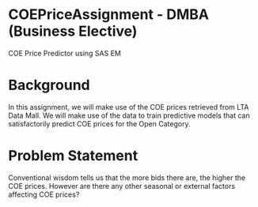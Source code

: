 # COEPriceAssignment - DMBA (Business Elective)
COE Price Predictor using SAS EM


# Background
In this assignment, we will make use of the COE prices retrieved from
LTA Data Mall. We will make use of the data to train predictive models
that can satisfactorily predict COE prices for the Open Category.

# Problem Statement
Conventional wisdom tells us that the more bids there are, the higher
the COE prices. However are there any other seasonal or external
factors affecting COE prices?

